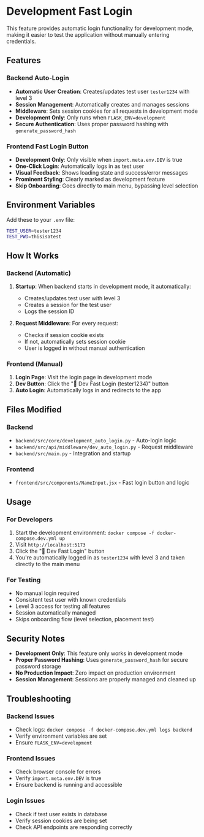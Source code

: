 # Development Fast Login

This feature provides automatic login functionality for development mode, making it easier to test the application without manually entering credentials.

## Features

### Backend Auto-Login
- **Automatic User Creation**: Creates/updates test user `tester1234` with level 3
- **Session Management**: Automatically creates and manages sessions
- **Middleware**: Sets session cookies for all requests in development mode
- **Development Only**: Only runs when `FLASK_ENV=development`
- **Secure Authentication**: Uses proper password hashing with `generate_password_hash`

### Frontend Fast Login Button
- **Development Only**: Only visible when `import.meta.env.DEV` is true
- **One-Click Login**: Automatically logs in as test user
- **Visual Feedback**: Shows loading state and success/error messages
- **Prominent Styling**: Clearly marked as development feature
- **Skip Onboarding**: Goes directly to main menu, bypassing level selection

## Environment Variables

Add these to your `.env` file:

```bash
TEST_USER=tester1234
TEST_PWD=thisisatest
```

## How It Works

### Backend (Automatic)
1. **Startup**: When backend starts in development mode, it automatically:
   - Creates/updates test user with level 3
   - Creates a session for the test user
   - Logs the session ID

2. **Request Middleware**: For every request:
   - Checks if session cookie exists
   - If not, automatically sets session cookie
   - User is logged in without manual authentication

### Frontend (Manual)
1. **Login Page**: Visit the login page in development mode
2. **Dev Button**: Click the "🚀 Dev Fast Login (tester1234)" button
3. **Auto Login**: Automatically logs in and redirects to the app

## Files Modified

### Backend
- `backend/src/core/development_auto_login.py` - Auto-login logic
- `backend/src/api/middleware/dev_auto_login.py` - Request middleware
- `backend/src/main.py` - Integration and startup

### Frontend
- `frontend/src/components/NameInput.jsx` - Fast login button and logic

## Usage

### For Developers
1. Start the development environment: `docker compose -f docker-compose.dev.yml up`
2. Visit `http://localhost:5173`
3. Click the "🚀 Dev Fast Login" button
4. You're automatically logged in as `tester1234` with level 3 and taken directly to the main menu

### For Testing
- No manual login required
- Consistent test user with known credentials
- Level 3 access for testing all features
- Session automatically managed
- Skips onboarding flow (level selection, placement test)

## Security Notes

- **Development Only**: This feature only works in development mode
- **Proper Password Hashing**: Uses `generate_password_hash` for secure password storage
- **No Production Impact**: Zero impact on production environment
- **Session Management**: Sessions are properly managed and cleaned up

## Troubleshooting

### Backend Issues
- Check logs: `docker compose -f docker-compose.dev.yml logs backend`
- Verify environment variables are set
- Ensure `FLASK_ENV=development`

### Frontend Issues
- Check browser console for errors
- Verify `import.meta.env.DEV` is true
- Ensure backend is running and accessible

### Login Issues
- Check if test user exists in database
- Verify session cookies are being set
- Check API endpoints are responding correctly
